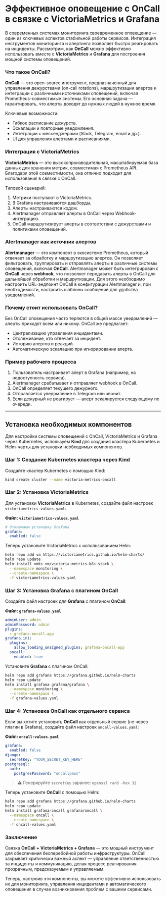 # Эффективное оповещение с OnCall в связке с VictoriaMetrics и Grafana

В современных системах мониторинга своевременное оповещение — один из ключевых аспектов стабильной работы сервисов. 
Интеграция инструментов мониторинга и алертинга позволяет быстро реагировать на инциденты. 
Рассмотрим, как **OnCall** можно эффективно использовать вместе с **VictoriaMetrics** и **Grafana** для построения мощной системы оповещений.

### Что такое OnCall?

**OnCall** — это open-source инструмент, предназначенный для управления дежурствами (on-call rotations), 
маршрутизации алертов и интеграции с различными источниками оповещений, включая Prometheus-совместимые системы. 
Его основная задача — гарантировать, что алерты доходят до нужных людей в нужное время.

Ключевые возможности:
- Гибкое расписание дежурств.
- Эскалации и повторные уведомления.
- Интеграции с мессенджерами (Slack, Telegram, email и др.).
- UI для управления алертами и расписаниями.

### Интеграция с VictoriaMetrics

**VictoriaMetrics** — это высокопроизводительная, масштабируемая база данных для хранения метрик, совместимая с Prometheus API.
Благодаря этой совместимости, она отлично подходит для использования в связке с OnCall.

Типовой сценарий:
1. Метрики поступают в VictoriaMetrics.
2. В Grafana настраиваются дашборды.
3. Алерты настраиваются кодом.
4. Alertmanager отправляет алерты в OnCall через Webhook-интеграцию.
5. OnCall маршрутизирует алерты в соответствии с дежурствами и политиками оповещений.

### Alertmanager как источник алертов

**Alertmanager** — это компонент в экосистеме Prometheus, который отвечает за обработку и маршрутизацию алертов. 
Он позволяет фильтровать, группировать и отправлять алерты в различные системы оповещений, включая **OnCall**.
Alertmanager может быть интегрирован с **OnCall** через **webhook**, что позволяет передавать алерты в OnCall для дальнейшей обработки и маршрутизации. 
Для этого необходимо настроить URL-эндпоинт OnCall в конфигурации Alertmanager и,
при необходимости, настроить шаблоны сообщений для удобства уведомлений.

### Почему стоит использовать OnCall?

Без OnCall оповещения часто теряются в общей массе уведомлений — алерты приходят всем или никому. OnCall же предлагает:
- Централизацию управления инцидентами.
- Отслеживание, кто отвечает за инцидент.
- Историю алертов и реакций.
- Автоматическую эскалацию при игнорировании алерта.

### Пример рабочего процесса

1. Пользователь настраивает алерт в Grafana (например, на недоступность сервиса).
2. Alertmanager срабатывает и отправляет webhook в OnCall.
3. OnCall определяет текущего дежурного.
4. Отправляется уведомление в Telegram или звонит.
5. Если дежурный не реагирует — алерт эскалируется следующему по очереди.

---

## Установка необходимых компонентов

Для настройки системы оповещений с OnCall, VictoriaMetrics и Grafana через Kubernetes, 
используем **Kind** для создания кластера Kubernetes и Helm-чарты для установки необходимых компонентов.

### Шаг 1: Создание Kubernetes кластера через Kind

Создайте кластер Kubernetes с помощью Kind:

```bash
kind create cluster --name victoria-metrics-oncall
```

### Шаг 2: Установка VictoriaMetrics

Для установки **VictoriaMetrics** в Kubernetes, создайте файл настроек `victoriametrics-values.yaml`:

**Файл: `victoriametrics-values.yaml`**

```yaml
# Отключаем установку Grafana
grafana:
  enabled: false
```

Теперь установите VictoriaMetrics с использованием Helm:

```bash
helm repo add vm https://victoriametrics.github.io/helm-charts/
helm repo update
helm install vmks vm/victoria-metrics-k8s-stack \
  --namespace monitoring \
  --create-namespace \
  -f victoriametrics-values.yaml
```

### Шаг 3: Установка Grafana с плагином OnCall

Создайте файл настроек для **Grafana** с плагином **OnCall**:

**Файл: `grafana-values.yaml`**

```yaml
adminUser: admin
adminPassword: admin
plugins:
  - grafana-oncall-app
grafana.ini:
  plugins:
    allow_loading_unsigned_plugins: grafana-oncall-app
  oncall:
    enabled: true
```

Установите **Grafana** с плагином OnCall:

```bash
helm repo add grafana https://grafana.github.io/helm-charts
helm repo update
helm install grafana grafana/grafana \
  --namespace monitoring \
  --create-namespace \
  -f grafana-values.yaml
```

### Шаг 4: Установка OnCall как отдельного сервиса

Если вы хотите установить **OnCall** как отдельный сервис (не через плагин в Grafana), создайте файл настроек `oncall-values.yaml`:

**Файл: `oncall-values.yaml`**

```yaml
grafana:
  enabled: false
django:
  secretKey: "YOUR_SECRET_KEY_HERE"
postgresql:
  auth:
    postgresPassword: "oncallpass"
```

> ⚠️ Генерируйте `secretKey` заранее: `openssl rand -hex 32`

Теперь установите **OnCall** с помощью Helm:

```bash
helm repo add grafana https://grafana.github.io/helm-charts
helm repo update
helm install grafana-oncall grafana/oncall \
  --namespace oncall \
  --create-namespace \
  -f oncall-values.yaml
```


### Заключение

Связка **OnCall + VictoriaMetrics + Grafana** — это мощный инструмент для обеспечения бесперебойной работы инфраструктуры. 
OnCall закрывает критически важный аспект — управление ответственностью за инциденты и коммуникацию,
делая процесс реагирования прозрачным, предсказуемым и управляемым.

Теперь, настроив эти компоненты, вы можете эффективно использовать их для мониторинга, 
управления инцидентами и автоматического оповещения в случае возникновения проблем с вашими сервисами.
